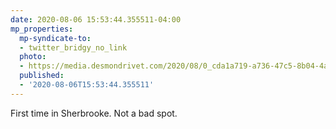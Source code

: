 ```yaml
---
date: 2020-08-06 15:53:44.355511-04:00
mp_properties:
  mp-syndicate-to:
  - twitter_bridgy_no_link
  photo:
  - https://media.desmondrivet.com/2020/08/0_cda1a719-a736-47c5-8b04-4a72c4a58f11.jpg
  published:
  - '2020-08-06T15:53:44.355511'
---
```


First time in Sherbrooke. Not a bad spot.